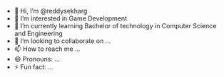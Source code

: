 - 👋 Hi, I’m @reddysekharg
- 👀 I’m interested in Game Development
- 🌱 I’m currently learning Bachelor of technology in Computer Science and Engineering
- 💞️ I’m looking to collaborate on ...
- 📫 How to reach me ...
- 😄 Pronouns: ...
- ⚡ Fun fact: ...

<!---
reddysekharg/reddysekharg is a ✨ special ✨ repository because its `README.md` (this file) appears on your GitHub profile.
You can click the Preview link to take a look at your changes.
--->
